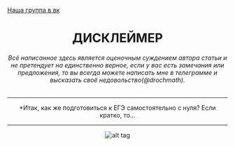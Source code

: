 [Наша группа в вк](https://vk.com/clubmaslov)
<h1 align='center'> ДИСКЛЕЙМЕР </h1>

<h6 align='center'>Всё написанное здесь является оценочным суждением автора статьи и не претендует на единственно верное, если у вас есть замечания или предложения, то вы всегда можете написать мне в телеграмме и высказать своё недовольство(@drochmath).</h6>

---
    
<div align='center'>
    *Итак, как же подготовиться к ЕГЭ самостоятельно c нуля? Если кратко, то...

  ---
  
   ![alt tag](https://i.ibb.co/vsGPJg0/BV.jpg "Описание будет тут")
</div>
